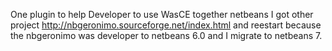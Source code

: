 One plugin to help Developer to use WasCE together netbeans
I got other project http://nbgeronimo.sourceforge.net/index.html and reestart because the nbgeronimo was developer to netbeans 6.0 and I migrate to netbeans 7.